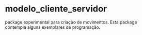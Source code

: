 # modelo_cliente_servidor

package experimental para criação de movimentos. Esta package contempla alguns exemplares de programação. 
